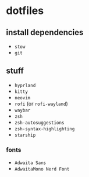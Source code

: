 # dotfiles
## install dependencies
- `stow`
- `git`
## stuff
- `hyprland`
- `kitty`
- `neovim`
- `rofi` (or `rofi-wayland`)
- `waybar`
- `zsh`
- `zsh-autosuggestions`
- `zsh-syntax-highlighting`
- `starship`
### fonts
- `Adwaita Sans`
- `AdwaitaMono Nerd Font`
